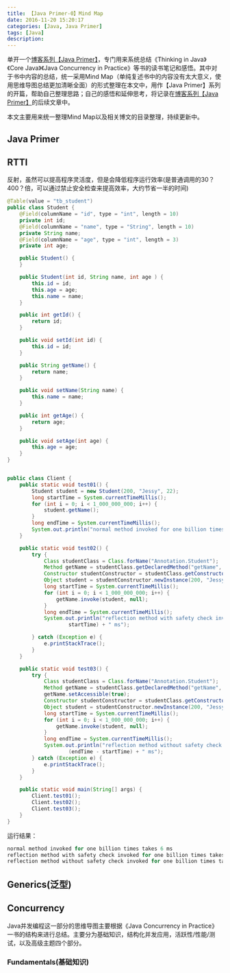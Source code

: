 ```yaml
---
title: 【Java Primer-0】Mind Map
date: 2016-11-20 15:20:17
categories: [Java, Java Primer]
tags: [Java]
description:
---
```


单开一个[博客系列【Java Primer】](http://hippo-jessy.com/categories/Java/Java-Primer/)，专门用来系统总结《Thinking in Java》《Core Java》《Java Concurrency in Practice》等书的读书笔记和感悟。其中对于书中内容的总结，统一采用Mind Map（单纯复述书中的内容没有太大意义，使用思维导图总结更加清晰全面）的形式整理在本文中，用作【Java Primer】系列的开篇，帮助自己整理思路；自己的感悟和延伸思考，将记录在[博客系列【Java Primer】](http://hippo-jessy.com/categories/Java/Java-Primer/)的后续文章中。

本文主要用来统一整理Mind Map以及相关博文的目录整理，持续更新中。

<!-- more -->

## Java Primer





## RTTI

反射，虽然可以提高程序灵活度，但是会降低程序运行效率(是普通调用的30？400？倍，可以通过禁止安全检查来提高效率，大约节省一半的时间)

```java
@Table(value = "tb_student")
public class Student {
    @Field(columnName = "id", type = "int", length = 10)
    private int id;
    @Field(columnName = "name", type = "String", length = 10)
    private String name;
    @Field(columnName = "age", type = "int", length = 3)
    private int age;

    public Student() {
    }

    public Student(int id, String name, int age ) {
        this.id = id;
        this.age = age;
        this.name = name;
    }

    public int getId() {
        return id;
    }

    public void setId(int id) {
        this.id = id;
    }

    public String getName() {
        return name;
    }

    public void setName(String name) {
        this.name = name;
    }

    public int getAge() {
        return age;
    }

    public void setAge(int age) {
        this.age = age;
    }
}


public class Client {
    public static void test01() {
        Student student = new Student(200, "Jessy", 22);
        long startTime = System.currentTimeMillis();
        for (int i = 0; i < 1_000_000_000; i++) {
            student.getName();
        }
        long endTime = System.currentTimeMillis();
        System.out.println("normal method invoked for one billion times takes " + (endTime - startTime) + " ms");
    }

    public static void test02() {
        try {
            Class studentClass = Class.forName("Annotation.Student");
            Method getName = studentClass.getDeclaredMethod("getName", null);
            Constructor studentConstructor = studentClass.getConstructor(int.class, String.class, int.class);
            Object student = studentConstructor.newInstance(200, "Jessy", 22);
            long startTime = System.currentTimeMillis();
            for (int i = 0; i < 1_000_000_000; i++) {
                getName.invoke(student, null);
            }
            long endTime = System.currentTimeMillis();
            System.out.println("reflection method with safety check invoked for one billion times takes " + (endTime -
                    startTime) + " ms");

        } catch (Exception e) {
            e.printStackTrace();
        }
    }

    public static void test03() {
        try {
            Class studentClass = Class.forName("Annotation.Student");
            Method getName = studentClass.getDeclaredMethod("getName", null);
            getName.setAccessible(true);
            Constructor studentConstructor = studentClass.getConstructor(int.class, String.class, int.class);
            Object student = studentConstructor.newInstance(200, "Jessy", 22);
            long startTime = System.currentTimeMillis();
            for (int i = 0; i < 1_000_000_000; i++) {
                getName.invoke(student, null);
            }
            long endTime = System.currentTimeMillis();
            System.out.println("reflection method without safety check invoked for one billion times takes " +
                    (endTime - startTime) + " ms");
        } catch (Exception e) {
            e.printStackTrace();
        }
    }

    public static void main(String[] args) {
        Client.test01();
        Client.test02();
        Client.test03();
    }
}
```

运行结果：

```java
normal method invoked for one billion times takes 6 ms
reflection method with safety check invoked for one billion times takes 2503 ms
reflection method without safety check invoked for one billion times takes 1273 ms
```



## Generics(泛型)





## Concurrency

Java并发编程这一部分的思维导图主要根据《Java Concurrency in Practice》一书的结构来进行总结。主要分为基础知识，结构化并发应用，活跃性/性能/测试，以及高级主题四个部分。

### Fundamentals(基础知识)

